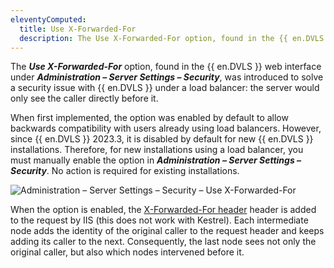 ```yaml
---
eleventyComputed:
  title: Use X-Forwarded-For
  description: The Use X-Forwarded-For option, found in the {{ en.DVLS }} web interface under Administration – Server Settings – Security, was introduced to solve a security issue with {{ en.DVLS }} under a load balancer.
---
```

The ***Use X-Forwarded-For*** option, found in the {{ en.DVLS }} web interface under ***Administration – Server Settings – Security***, was introduced to solve a security issue with {{ en.DVLS }} under a load balancer: the server would only see the caller directly before it.

When first implemented, the option was enabled by default to allow backwards compatibility with users already using load balancers. However, since {{ en.DVLS }} 2023.3, it is disabled by default for new {{ en.DVLS }} installations. Therefore, for new installations using a load balancer, you must manually enable the option in ***Administration – Server Settings – Security***. No action is required for existing installations.

![Administration – Server Settings – Security – Use X-Forwarded-For](https://cdnweb.devolutions.net/docs/docs_en_kb_KB2343.png)

When the option is enabled, the [X-Forwarded-For header](https://en.wikipedia.org/wiki/X-Forwarded-For) header is added to the request by IIS (this does not work with Kestrel). Each intermediate node adds the identity of the original caller to the request header and keeps adding its caller to the next. Consequently, the last node sees not only the original caller, but also which nodes intervened before it.
